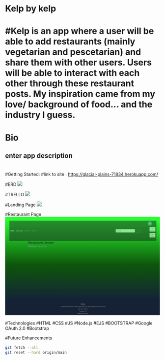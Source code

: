 # Kelp by kelp 
# #Kelp is an app where a user will be able to add restaurants (mainly vegetarian and pescetarian) and share them with other users. Users will be able to interact with each other through these restaurant posts. My inspiration came from my love/ background of food... and the industry I guess. 

# Bio 
## enter app description 



#
#Getting Started: 
#link to site : https://glacial-plains-71834.herokuapp.com/

#ERD
<img src="public/images/Kelp-v1.png">



#TRELLO 
<img src="public/images/trelloboardimage.png">

#Landing Page 
<img src="public/images/landing-page.png">

#Restaurant Page 
<img src="public/images/restaurantShowpage.png">




#Technologies
#HTML 
#CSS
#JS
#Node.js
#EJS
#BOOTSTRAP
#Google OAuth 2.0
#Bootstrap



#Future Enhancements 

```bash
git fetch --all
git reset --hard origin/main
```
